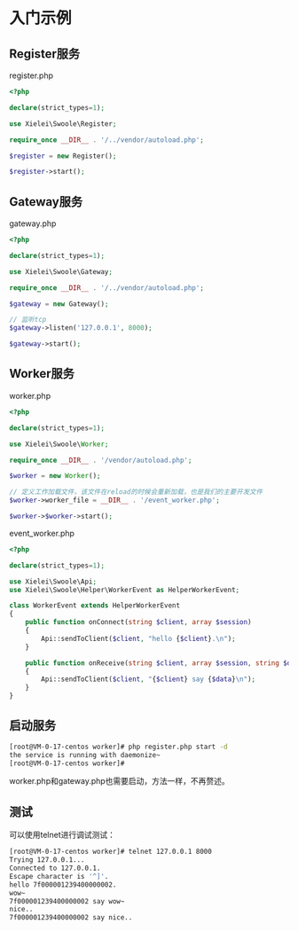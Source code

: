 # 入门示例

## Register服务

register.php

``` php
<?php

declare(strict_types=1);

use Xielei\Swoole\Register;

require_once __DIR__ . '/../vendor/autoload.php';

$register = new Register();

$register->start();

```

## Gateway服务

gateway.php

```php
<?php

declare(strict_types=1);

use Xielei\Swoole\Gateway;

require_once __DIR__ . '/../vendor/autoload.php';

$gateway = new Gateway();

// 监听tcp
$gateway->listen('127.0.0.1', 8000);

$gateway->start();

```

## Worker服务

worker.php

```php
<?php

declare(strict_types=1);

use Xielei\Swoole\Worker;

require_once __DIR__ . '/vendor/autoload.php';

$worker = new Worker();

// 定义工作加载文件，该文件在reload的时候会重新加载，也是我们的主要开发文件
$worker->worker_file = __DIR__ . '/event_worker.php';

$worker->$worker->start();

```

event_worker.php

``` php
<?php

declare(strict_types=1);

use Xielei\Swoole\Api;
use Xielei\Swoole\Helper\WorkerEvent as HelperWorkerEvent;

class WorkerEvent extends HelperWorkerEvent
{
    public function onConnect(string $client, array $session)
    {
        Api::sendToClient($client, "hello {$client}.\n");
    }

    public function onReceive(string $client, array $session, string $data)
    {
        Api::sendToClient($client, "{$client} say {$data}\n");
    }
}
```

## 启动服务

``` bash
[root@VM-0-17-centos worker]# php register.php start -d
the service is running with daemonize~
[root@VM-0-17-centos worker]# 
```

worker.php和gateway.php也需要启动，方法一样，不再赘述。

## 测试

可以使用telnet进行调试测试：

``` bash
[root@VM-0-17-centos worker]# telnet 127.0.0.1 8000
Trying 127.0.0.1...
Connected to 127.0.0.1.
Escape character is '^]'.
hello 7f000001239400000002.
wow~
7f000001239400000002 say wow~
nice..     
7f000001239400000002 say nice..
```
